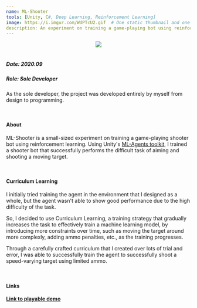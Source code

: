 ```yaml
---
name: ML-Shooter
tools: [Unity, C#, Deep Learning, Reinforcement Learning]
image: https://i.imgur.com/WdPTcU2.gif  # One static thumbnail and one animated thumbnail locally.
description: An experiment on training a game-playing bot using reinforcement learning.  # 2020
---
```


<!-- Tech Demo (e.g. Video & Images) -->
<center>
    <img src="https://i.imgur.com/VjfY7bE.jpg"/>
</center>

<br>

<!-- Detailed Role & Date -->
##### Date: 2020.09
##### Role: Sole Developer

As the sole developer, the project was developed entirely by myself from design to programming.

<br>

<!-- Abstract / About -->
#### About

ML-Shooter is a small-sized experiment on training a game-playing shooter bot using reinforcement learning. Using Unity's [ML-Agents toolkit](https://github.com/Unity-Technologies/ml-agents), I trained a shooter bot that successfully performs the difficult task of aiming and shooting a moving target.

<br>

<!-- Technical Features & Challenges & Highlights -->
#### Curriculum Learning

I initially tried training the agent in the environment that I designed as a whole, but the agent wasn't able to show good performance due to the high difficulty of the task.

So, I decided to use Curriculum Learning, a training strategy that gradually increases the task to effectively train a machine learning model, by introducing more constraints over time, such as moving the target around more complexly, adding ammo penalties, etc., as the training progresses.

Through a carefully crafted curriculum that I created over lots of trial and error, I was able to successfully train the agent to successfully shoot a speed-varying target using limited ammo.

<br>

<!-- Miscellaneous (e.g. Awards & Links) -->
#### Links

**[Link to playable demo](https://sunny00.itch.io/ml-shooter)**